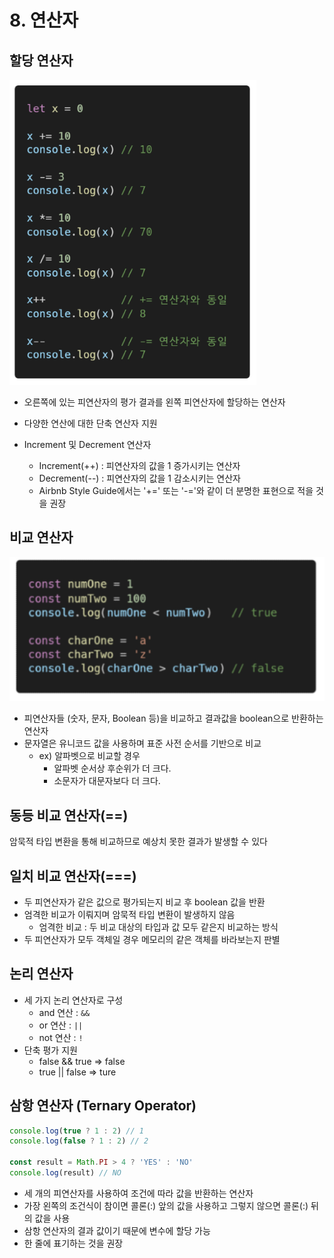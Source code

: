 # 8. 연산자



## 할당 연산자

![image-20220428130336616](8.%20%EC%97%B0%EC%82%B0%EC%9E%90.assets/image-20220428130336616.png)

- 오른쪽에 있는 피연산자의 평가 결과를 왼쪽 피연산자에 할당하는 연산자
- 다양한 연산에 대한 단축 연산자 지원

- Increment 및 Decrement 연산자
  - Increment(++) : 피연산자의 값을 1 증가시키는 연산자
  - Decrement(--) : 피연산자의 값을 1 감소시키는 연산자
  - Airbnb Style Guide에서는 '+=' 또는 '-='와 같이 더 분명한 표현으로 적을 것을 권장





## 비교 연산자

![image-20220428130552594](8.%20%EC%97%B0%EC%82%B0%EC%9E%90.assets/image-20220428130552594.png)

- 피연산자들 (숫자, 문자, Boolean 등)을 비교하고 결과값을 boolean으로 반환하는 연산자
- 문자열은 유니코드 값을 사용하며 표준 사전 순서를 기반으로 비교
  - ex) 알파벳으로 비교할 경우
    - 알파벳 순서상 후순위가 더 크다.
    - 소문자가 대문자보다 더 크다.





## 동등 비교 연산자(==)

암묵적 타입 변환을 통해 비교하므로 예상치 못한 결과가 발생할 수 있다





## 일치 비교 연산자(===)

- 두 피연산자가 같은 값으로 평가되는지 비교 후 boolean 값을 반환
- 엄격한 비교가 이뤄지며 암묵적 타입 변환이 발생하지 않음
  - 엄격한 비교 : 두 비교 대상의 타입과 값 모두 같은지 비교하는 방식
- 두 피연산자가 모두 객체일 경우 메모리의 같은 객체를 바라보는지 판별





## 논리 연산자

- 세 가지 논리 연산자로 구성
  - and 연산 : `&&`
  - or 연산 : `||`
  - not 연산 : `!`
- 단축 평가 지원
  - false && true => false
  - true || false => ture





## 삼항 연산자 (Ternary Operator)

```javascript
console.log(true ? 1 : 2) // 1
console.log(false ? 1 : 2) // 2

const result = Math.PI > 4 ? 'YES' : 'NO'
console.log(result) // NO
```

- 세 개의 피연산자를 사용하여 조건에 따라 값을 반환하는 연산자
- 가장 왼쪽의 조건식이 참이면 콜론(:) 앞의 값을 사용하고 그렇지 않으면 콜론(:) 뒤의 값을 사용
- 삼항 연산자의 결과 값이기 때문에 변수에 할당 가능
- 한 줄에 표기하는 것을 권장

 